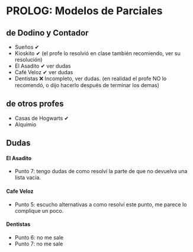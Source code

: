 # PROLOG: Modelos de Parciales 

## de Dodino y Contador
- Sueños ✔
- Kioskito ✔ (el profe lo resolvió en clase también recomiendo, ver su resolución)
- El Asadito ✔ ver dudas
- Café Veloz ✔ ver dudas
- Dentistas ❌ Incompleto, ver dudas. (en realidad el profe NO lo recomendó, o dijo hacerlo después de terminar los demas)

## de otros profes
- Casas de Hogwarts ✔
- Alquimio

## Dudas

#### El Asadito
 - Punto 7: tengo dudas de como resolví la parte de que no devuelva una lista vacia.

#### Cafe Veloz
 - Punto 5: escucho alternativas a como resolví este punto, me parece lo complique un poco.

#### Dentistas
 - Punto 6: no me sale
 - Punto 7: no me sale
